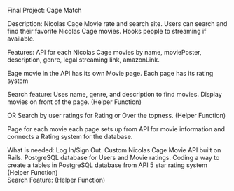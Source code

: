 Final Project: Cage Match 

Description: Nicolas Cage Movie rate and search site. Users can search and find their favorite Nicolas Cage movies. Hooks people to streaming if available.

Features:
API for each Nicolas Cage movies by name, moviePoster, description, genre, legal streaming link, amazonLink.

Eage movie in the API has its own Movie page. Each page has its rating system

Search feature: Uses name, genre, and description to find movies. Display movies on front of the page. (Helper Function)

OR Search by user ratings for Rating or Over the topness. (Helper Function)

Page for each movie each page sets up from API for movie information and connects a Rating system for the database.






What is needed:
Log In/Sign Out.
Custom Nicolas Cage Movie API built on Rails.
PostgreSQL database for Users and Movie ratings.
Coding a way to create a tables in PostgreSQL database from API
5 star rating system (Helper Function)  
Search Feature: (Helper Function)



